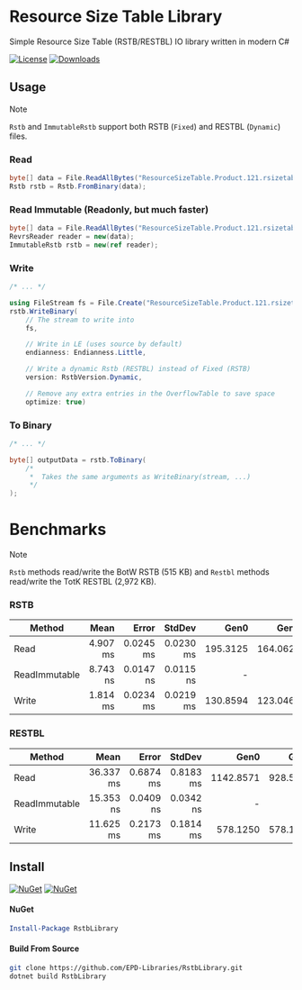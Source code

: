# Resource Size Table Library

Simple Resource Size Table (RSTB/RESTBL) IO library written in modern C#

[![License](https://img.shields.io/badge/License-MIT-blue.svg)](https://github.com/EPD-Libraries/RstbLibrary/blob/master/License.md) [![Downloads](https://img.shields.io/github/downloads/EPD-Libraries/RstbLibrary/total)](https://github.com/EPD-Libraries/RstbLibrary/releases)

## Usage

> [!NOTE]
> `Rstb` and `ImmutableRstb` support both RSTB (`Fixed`) and RESTBL (`Dynamic`) files.

### Read

```cs
byte[] data = File.ReadAllBytes("ResourceSizeTable.Product.121.rsizetable");
Rstb rstb = Rstb.FromBinary(data);
```

### Read Immutable (Readonly, but much faster)

```cs
byte[] data = File.ReadAllBytes("ResourceSizeTable.Product.121.rsizetable");
RevrsReader reader = new(data);
ImmutableRstb rstb = new(ref reader);
```

### Write

```cs
/* ... */

using FileStream fs = File.Create("ResourceSizeTable.Product.121.rsizetable");
rstb.WriteBinary(
    // The stream to write into
    fs,

    // Write in LE (uses source by default)
    endianness: Endianness.Little,

    // Write a dynamic Rstb (RESTBL) instead of Fixed (RSTB)
    version: RstbVersion.Dynamic,

    // Remove any extra entries in the OverflowTable to save space
    optimize: true)
```

### To Binary

```cs
/* ... */

byte[] outputData = rstb.ToBinary(
    /*
     *  Takes the same arguments as WriteBinary(stream, ...)
     */
);
```

# Benchmarks

> [!NOTE]
> `Rstb` methods read/write the BotW RSTB (515 KB) and `Restbl` methods read/write the TotK RESTBL (2,972 KB).

### RSTB

| Method        |     Mean |     Error |    StdDev |     Gen0 |     Gen1 |     Gen2 | Allocated |
| ------------- | -------: | --------: | --------: | -------: | -------: | -------: | --------: |
| Read          | 4.907 ms | 0.0245 ms | 0.0230 ms | 195.3125 | 164.0625 |        - |   3.01 MB |
| ReadImmutable | 8.743 ns | 0.0147 ns | 0.0115 ns |        - |        - |        - |         - |
| Write         | 1.814 ms | 0.0234 ms | 0.0219 ms | 130.8594 | 123.0469 | 123.0469 |   3.51 MB |

### RESTBL

| Method        |      Mean |     Error |    StdDev |      Gen0 |     Gen1 |     Gen2 | Allocated |
| ------------- | --------: | --------: | --------: | --------: | -------: | -------: | --------: |
| Read          | 36.337 ms | 0.6874 ms | 0.8183 ms | 1142.8571 | 928.5714 |        - |  17.39 MB |
| ReadImmutable | 15.353 ns | 0.0409 ns | 0.0342 ns |         - |        - |        - |         - |
| Write         | 11.625 ms | 0.2173 ms | 0.1814 ms |  578.1250 | 578.1250 | 578.1250 |   16.7 MB |

## Install

[![NuGet](https://img.shields.io/nuget/v/RstbLibrary.svg)](https://www.nuget.org/packages/RstbLibrary) [![NuGet](https://img.shields.io/nuget/dt/RstbLibrary.svg)](https://www.nuget.org/packages/RstbLibrary)

#### NuGet
```powershell
Install-Package RstbLibrary
```

#### Build From Source
```sh
git clone https://github.com/EPD-Libraries/RstbLibrary.git
dotnet build RstbLibrary
```